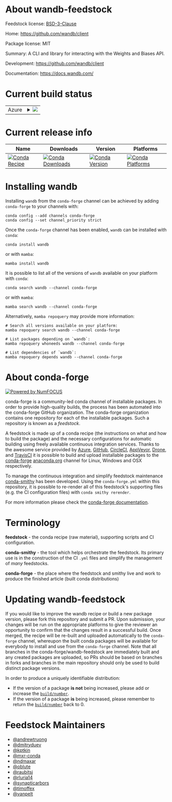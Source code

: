 About wandb-feedstock
=====================

Feedstock license: [BSD-3-Clause](https://github.com/conda-forge/wandb-feedstock/blob/main/LICENSE.txt)

Home: https://github.com/wandb/client

Package license: MIT

Summary: A CLI and library for interacting with the Weights and Biases API.

Development: https://github.com/wandb/client

Documentation: https://docs.wandb.com/

Current build status
====================


<table>
    
  <tr>
    <td>Azure</td>
    <td>
      <details>
        <summary>
          <a href="https://dev.azure.com/conda-forge/feedstock-builds/_build/latest?definitionId=10362&branchName=main">
            <img src="https://dev.azure.com/conda-forge/feedstock-builds/_apis/build/status/wandb-feedstock?branchName=main">
          </a>
        </summary>
        <table>
          <thead><tr><th>Variant</th><th>Status</th></tr></thead>
          <tbody><tr>
              <td>linux_64_python3.10.____cpython</td>
              <td>
                <a href="https://dev.azure.com/conda-forge/feedstock-builds/_build/latest?definitionId=10362&branchName=main">
                  <img src="https://dev.azure.com/conda-forge/feedstock-builds/_apis/build/status/wandb-feedstock?branchName=main&jobName=linux&configuration=linux%20linux_64_python3.10.____cpython" alt="variant">
                </a>
              </td>
            </tr><tr>
              <td>linux_64_python3.11.____cpython</td>
              <td>
                <a href="https://dev.azure.com/conda-forge/feedstock-builds/_build/latest?definitionId=10362&branchName=main">
                  <img src="https://dev.azure.com/conda-forge/feedstock-builds/_apis/build/status/wandb-feedstock?branchName=main&jobName=linux&configuration=linux%20linux_64_python3.11.____cpython" alt="variant">
                </a>
              </td>
            </tr><tr>
              <td>linux_64_python3.12.____cpython</td>
              <td>
                <a href="https://dev.azure.com/conda-forge/feedstock-builds/_build/latest?definitionId=10362&branchName=main">
                  <img src="https://dev.azure.com/conda-forge/feedstock-builds/_apis/build/status/wandb-feedstock?branchName=main&jobName=linux&configuration=linux%20linux_64_python3.12.____cpython" alt="variant">
                </a>
              </td>
            </tr><tr>
              <td>linux_64_python3.8.____cpython</td>
              <td>
                <a href="https://dev.azure.com/conda-forge/feedstock-builds/_build/latest?definitionId=10362&branchName=main">
                  <img src="https://dev.azure.com/conda-forge/feedstock-builds/_apis/build/status/wandb-feedstock?branchName=main&jobName=linux&configuration=linux%20linux_64_python3.8.____cpython" alt="variant">
                </a>
              </td>
            </tr><tr>
              <td>linux_64_python3.9.____cpython</td>
              <td>
                <a href="https://dev.azure.com/conda-forge/feedstock-builds/_build/latest?definitionId=10362&branchName=main">
                  <img src="https://dev.azure.com/conda-forge/feedstock-builds/_apis/build/status/wandb-feedstock?branchName=main&jobName=linux&configuration=linux%20linux_64_python3.9.____cpython" alt="variant">
                </a>
              </td>
            </tr><tr>
              <td>osx_64_python3.10.____cpython</td>
              <td>
                <a href="https://dev.azure.com/conda-forge/feedstock-builds/_build/latest?definitionId=10362&branchName=main">
                  <img src="https://dev.azure.com/conda-forge/feedstock-builds/_apis/build/status/wandb-feedstock?branchName=main&jobName=osx&configuration=osx%20osx_64_python3.10.____cpython" alt="variant">
                </a>
              </td>
            </tr><tr>
              <td>osx_64_python3.11.____cpython</td>
              <td>
                <a href="https://dev.azure.com/conda-forge/feedstock-builds/_build/latest?definitionId=10362&branchName=main">
                  <img src="https://dev.azure.com/conda-forge/feedstock-builds/_apis/build/status/wandb-feedstock?branchName=main&jobName=osx&configuration=osx%20osx_64_python3.11.____cpython" alt="variant">
                </a>
              </td>
            </tr><tr>
              <td>osx_64_python3.12.____cpython</td>
              <td>
                <a href="https://dev.azure.com/conda-forge/feedstock-builds/_build/latest?definitionId=10362&branchName=main">
                  <img src="https://dev.azure.com/conda-forge/feedstock-builds/_apis/build/status/wandb-feedstock?branchName=main&jobName=osx&configuration=osx%20osx_64_python3.12.____cpython" alt="variant">
                </a>
              </td>
            </tr><tr>
              <td>osx_64_python3.8.____cpython</td>
              <td>
                <a href="https://dev.azure.com/conda-forge/feedstock-builds/_build/latest?definitionId=10362&branchName=main">
                  <img src="https://dev.azure.com/conda-forge/feedstock-builds/_apis/build/status/wandb-feedstock?branchName=main&jobName=osx&configuration=osx%20osx_64_python3.8.____cpython" alt="variant">
                </a>
              </td>
            </tr><tr>
              <td>osx_64_python3.9.____cpython</td>
              <td>
                <a href="https://dev.azure.com/conda-forge/feedstock-builds/_build/latest?definitionId=10362&branchName=main">
                  <img src="https://dev.azure.com/conda-forge/feedstock-builds/_apis/build/status/wandb-feedstock?branchName=main&jobName=osx&configuration=osx%20osx_64_python3.9.____cpython" alt="variant">
                </a>
              </td>
            </tr><tr>
              <td>win_64_python3.10.____cpython</td>
              <td>
                <a href="https://dev.azure.com/conda-forge/feedstock-builds/_build/latest?definitionId=10362&branchName=main">
                  <img src="https://dev.azure.com/conda-forge/feedstock-builds/_apis/build/status/wandb-feedstock?branchName=main&jobName=win&configuration=win%20win_64_python3.10.____cpython" alt="variant">
                </a>
              </td>
            </tr><tr>
              <td>win_64_python3.11.____cpython</td>
              <td>
                <a href="https://dev.azure.com/conda-forge/feedstock-builds/_build/latest?definitionId=10362&branchName=main">
                  <img src="https://dev.azure.com/conda-forge/feedstock-builds/_apis/build/status/wandb-feedstock?branchName=main&jobName=win&configuration=win%20win_64_python3.11.____cpython" alt="variant">
                </a>
              </td>
            </tr><tr>
              <td>win_64_python3.12.____cpython</td>
              <td>
                <a href="https://dev.azure.com/conda-forge/feedstock-builds/_build/latest?definitionId=10362&branchName=main">
                  <img src="https://dev.azure.com/conda-forge/feedstock-builds/_apis/build/status/wandb-feedstock?branchName=main&jobName=win&configuration=win%20win_64_python3.12.____cpython" alt="variant">
                </a>
              </td>
            </tr><tr>
              <td>win_64_python3.8.____cpython</td>
              <td>
                <a href="https://dev.azure.com/conda-forge/feedstock-builds/_build/latest?definitionId=10362&branchName=main">
                  <img src="https://dev.azure.com/conda-forge/feedstock-builds/_apis/build/status/wandb-feedstock?branchName=main&jobName=win&configuration=win%20win_64_python3.8.____cpython" alt="variant">
                </a>
              </td>
            </tr><tr>
              <td>win_64_python3.9.____cpython</td>
              <td>
                <a href="https://dev.azure.com/conda-forge/feedstock-builds/_build/latest?definitionId=10362&branchName=main">
                  <img src="https://dev.azure.com/conda-forge/feedstock-builds/_apis/build/status/wandb-feedstock?branchName=main&jobName=win&configuration=win%20win_64_python3.9.____cpython" alt="variant">
                </a>
              </td>
            </tr>
          </tbody>
        </table>
      </details>
    </td>
  </tr>
</table>

Current release info
====================

| Name | Downloads | Version | Platforms |
| --- | --- | --- | --- |
| [![Conda Recipe](https://img.shields.io/badge/recipe-wandb-green.svg)](https://anaconda.org/conda-forge/wandb) | [![Conda Downloads](https://img.shields.io/conda/dn/conda-forge/wandb.svg)](https://anaconda.org/conda-forge/wandb) | [![Conda Version](https://img.shields.io/conda/vn/conda-forge/wandb.svg)](https://anaconda.org/conda-forge/wandb) | [![Conda Platforms](https://img.shields.io/conda/pn/conda-forge/wandb.svg)](https://anaconda.org/conda-forge/wandb) |

Installing wandb
================

Installing `wandb` from the `conda-forge` channel can be achieved by adding `conda-forge` to your channels with:

```
conda config --add channels conda-forge
conda config --set channel_priority strict
```

Once the `conda-forge` channel has been enabled, `wandb` can be installed with `conda`:

```
conda install wandb
```

or with `mamba`:

```
mamba install wandb
```

It is possible to list all of the versions of `wandb` available on your platform with `conda`:

```
conda search wandb --channel conda-forge
```

or with `mamba`:

```
mamba search wandb --channel conda-forge
```

Alternatively, `mamba repoquery` may provide more information:

```
# Search all versions available on your platform:
mamba repoquery search wandb --channel conda-forge

# List packages depending on `wandb`:
mamba repoquery whoneeds wandb --channel conda-forge

# List dependencies of `wandb`:
mamba repoquery depends wandb --channel conda-forge
```


About conda-forge
=================

[![Powered by
NumFOCUS](https://img.shields.io/badge/powered%20by-NumFOCUS-orange.svg?style=flat&colorA=E1523D&colorB=007D8A)](https://numfocus.org)

conda-forge is a community-led conda channel of installable packages.
In order to provide high-quality builds, the process has been automated into the
conda-forge GitHub organization. The conda-forge organization contains one repository
for each of the installable packages. Such a repository is known as a *feedstock*.

A feedstock is made up of a conda recipe (the instructions on what and how to build
the package) and the necessary configurations for automatic building using freely
available continuous integration services. Thanks to the awesome service provided by
[Azure](https://azure.microsoft.com/en-us/services/devops/), [GitHub](https://github.com/),
[CircleCI](https://circleci.com/), [AppVeyor](https://www.appveyor.com/),
[Drone](https://cloud.drone.io/welcome), and [TravisCI](https://travis-ci.com/)
it is possible to build and upload installable packages to the
[conda-forge](https://anaconda.org/conda-forge) [anaconda.org](https://anaconda.org/)
channel for Linux, Windows and OSX respectively.

To manage the continuous integration and simplify feedstock maintenance
[conda-smithy](https://github.com/conda-forge/conda-smithy) has been developed.
Using the ``conda-forge.yml`` within this repository, it is possible to re-render all of
this feedstock's supporting files (e.g. the CI configuration files) with ``conda smithy rerender``.

For more information please check the [conda-forge documentation](https://conda-forge.org/docs/).

Terminology
===========

**feedstock** - the conda recipe (raw material), supporting scripts and CI configuration.

**conda-smithy** - the tool which helps orchestrate the feedstock.
                   Its primary use is in the construction of the CI ``.yml`` files
                   and simplify the management of *many* feedstocks.

**conda-forge** - the place where the feedstock and smithy live and work to
                  produce the finished article (built conda distributions)


Updating wandb-feedstock
========================

If you would like to improve the wandb recipe or build a new
package version, please fork this repository and submit a PR. Upon submission,
your changes will be run on the appropriate platforms to give the reviewer an
opportunity to confirm that the changes result in a successful build. Once
merged, the recipe will be re-built and uploaded automatically to the
`conda-forge` channel, whereupon the built conda packages will be available for
everybody to install and use from the `conda-forge` channel.
Note that all branches in the conda-forge/wandb-feedstock are
immediately built and any created packages are uploaded, so PRs should be based
on branches in forks and branches in the main repository should only be used to
build distinct package versions.

In order to produce a uniquely identifiable distribution:
 * If the version of a package **is not** being increased, please add or increase
   the [``build/number``](https://docs.conda.io/projects/conda-build/en/latest/resources/define-metadata.html#build-number-and-string).
 * If the version of a package **is** being increased, please remember to return
   the [``build/number``](https://docs.conda.io/projects/conda-build/en/latest/resources/define-metadata.html#build-number-and-string)
   back to 0.

Feedstock Maintainers
=====================

* [@andrewtruong](https://github.com/andrewtruong/)
* [@dmitryduev](https://github.com/dmitryduev/)
* [@kptkin](https://github.com/kptkin/)
* [@mxr-conda](https://github.com/mxr-conda/)
* [@ndmaxar](https://github.com/ndmaxar/)
* [@oblute](https://github.com/oblute/)
* [@raubitsj](https://github.com/raubitsj/)
* [@rluria14](https://github.com/rluria14/)
* [@synapticarbors](https://github.com/synapticarbors/)
* [@timoffex](https://github.com/timoffex/)
* [@vanpelt](https://github.com/vanpelt/)

